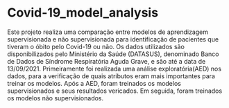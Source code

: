 # Covid-19_model_analysis
  Este projeto realiza uma comparação entre modelos de aprendizagem supervisionada e não supervisionada para identificação de pacientes que tiveram o óbito pelo Covid-19 ou não. Os dados utilizados são disponibilizados pelo Ministério da Saúde (DATASUS), denominado Banco de Dados de Síndrome Respiratória Aguda Grave, e são até a data de 13/09/2021. Primeiramente foi realizada uma análise exploratória(AED) nos dados, para a verificação de quais atributos eram mais importantes para treinar os modelos. Após a AED, foram treinados os modelos supervisionados e seus resultados vericados. Em seguida, foram treinados os modelos não supervisionados.
